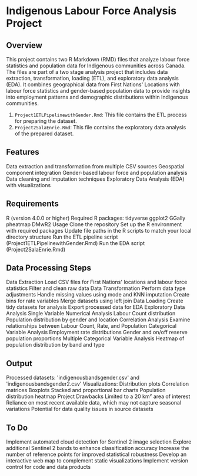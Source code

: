 # Indigenous Labour Force Analysis Project
## Overview
This project contains two R Markdown (RMD) files that analyze labour force statistics and population data for Indigenous communities across Canada. The files are part of a two stage analysis project that includes data extraction, transformation, loading (ETL), and exploratory data analysis (EDA). It combines geographical data from First Nations' Locations with labour force statistics and gender-based population data to provide insights into employment patterns and demographic distributions within Indigenous communities.

1. `Project1ETLPipelinewithGender.Rmd`: This file contains the ETL process for preparing the dataset.
2. `Project2SalaEnrie.Rmd`: This file contains the exploratory data analysis of the prepared dataset.

## Features
Data extraction and transformation from multiple CSV sources
Geospatial component integration
Gender-based labour force and population analysis
Data cleaning and imputation techniques
Exploratory Data Analysis (EDA) with visualizations

## Requirements
R (version 4.0.0 or higher)
Required R packages:
tidyverse
ggplot2
GGally
pheatmap
DMwR2
Usage
Clone the repository
Set up the R environment with required packages
Update file paths in the R scripts to match your local directory structure
Run the ETL pipeline script (Project1ETLPipelinewithGender.Rmd)
Run the EDA script (Project2SalaEnrie.Rmd)

## Data Processing Steps
Data Extraction
Load CSV files for First Nations' locations and labour force statistics
Filter and clean raw data
Data Transformation
Perform data type adjustments
Handle missing values using mode and KNN imputation
Create bins for rate variables
Merge datasets using left join
Data Loading
Create tidy datasets for analysis
Export processed data for EDA
Exploratory Data Analysis
Single Variable Numerical Analysis
Labour Count distribution
Population distribution by gender and location
Correlation Analysis
Examine relationships between Labour Count, Rate, and Population
Categorical Variable Analysis
Employment rate distributions
Gender and on/off reserve population proportions
Multiple Categorical Variable Analysis
Heatmap of population distribution by band and type

## Output
Processed datasets: 'indigenousbandsgender.csv' and 'indigenousbandsgender2.csv'
Visualizations:
Distribution plots
Correlation matrices
Boxplots
Stacked and proportional bar charts
Population distribution heatmap
Project Drawbacks
Limited to a 20 km² area of interest
Reliance on most recent available data, which may not capture seasonal variations
Potential for data quality issues in source datasets
## To Do
Implement automated cloud detection for Sentinel 2 image selection
Explore additional Sentinel 2 bands to enhance classification accuracy
Increase the number of reference points for improved statistical robustness
Develop an interactive web map to complement static visualizations
Implement version control for code and data products
